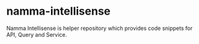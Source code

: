 # namma-intellisense
Namma Intellisense is helper repository which provides code snippets for API, Query and Service.
